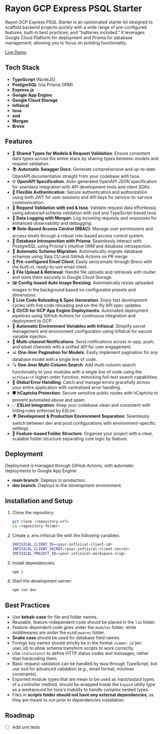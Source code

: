 # Rayon GCP Express PSQL Starter

Rayon GCP Express PSQL Starter is an opinionated starter kit designed to scaffold backend projects quickly with a wide range of pre-configured features, built-in best practices, and "batteries included." It leverages Google Cloud Platform for deployment and Prisma for database management, allowing you to focus on building functionality.

[Live Demo](https://compact-flash-306512.el.r.appspot.com/)

## Tech Stack

- **TypeScript** (NodeJS)
- **PostgreSQL** (via Prisma ORM)
- **Express.js**
- **Google App Engine**
- **Google Cloud Storage**
- **Infisical**
- **tsoa**
- **zod**
- **Morgan**
- **Brevo**

## Features

- 🔄 **Shared Types for Models & Request Validation**: Ensure consistent data types across the entire stack by sharing types between models and request validation.
- 📚 **Automatic Swagger Docs**: Generate comprehensive and up-to-date OpenAPI documentation straight from your codebase with tsoa.
- 🌐 **OpenAPI Specification**: Auto-generated OpenAPI JSON specification for seamless integration with API development tools and client SDKs.
- 🔐 **Flexible Authentication**: Secure authentication and authorization using both JWT for user sessions and API keys for service-to-service communication.
- 📜 **Request Validation with zod & tsoa**: Validate request data effortlessly using advanced schema validation with zod and TypeScript-based tsoa.
- 📝 **Data Logging with Morgan**: Log incoming requests and responses for enhanced observability and debugging.
- 🛡️ **Role-Based Access Control (RBAC)**: Manage user permissions and access levels through a robust role-based access control system.
- 🧬 **Database Introspection with Prisma**: Seamlessly interact with PostgreSQL using Prisma's intuitive ORM and database introspection.
- 🔄 **Automatic Schema Migration**: Automatically migrate database schemas using Xata CLI and GitHub Actions on PR merge.
- 📧 **Pre-configured Email Client**: Easily send emails through Brevo with the built-in, ready-to-use email client.
- 📂 **File Upload & Retrieval**: Handle file uploads and retrievals with multer and store them securely in Google Cloud Storage.
- 🖼️ **Config-based Auto Image Resizing**: Automatically resize uploaded images in the background based on configurable presets and dimensions.
- 🔄 **Live Code Reloading & Spec Generation**: Enjoy fast development cycles with live code reloading and on-the-fly API spec updates.
- 🚀 **CI/CD for GCP App Engine Deployments**: Automated deployment pipelines using GitHub Actions for continuous integration and deployment to GCP.
- 🔑 **Automatic Environment Variables with Infisical**: Simplify secret management and environment configuration using Infisical for secure variable injection.
- 🔔 **Multi-channel Notifications**: Send notifications across in-app, push, and email channels with a unified API for user engagement.
- 📊 **One-liner Pagination for Models**: Easily implement pagination for any database model with a single line of code.
- 🔍 **One-liner Multi-Column Search**: Add multi-column search functionality to your modules with a single line of code using the `withSearch` higher-order function, mimicking full-text search capabilities.
- 🛑 **Global Error Handling**: Catch and manage errors gracefully across your entire application with centralized error handling.
- 🛡️ **hCaptcha Protection**: Secure sensitive public routes with hCaptcha to prevent automated abuse and spam.
- ✅ **ESLint Integration**: Keep your codebase clean and consistent with linting rules enforced by ESLint.
- 🌍 **Development & Production Environment Separation**: Seamlessly switch between dev and prod configurations with environment-specific settings.
- 📁 **Feature-based Folder Structure**: Organize your project with a clear, scalable folder structure separating core logic by feature.

## Deployment

Deployment is managed through GitHub Actions, with automatic deployments to Google App Engine:
- **main branch**: Deploys to production.
- **dev branch**: Deploys to the development environment.

## Installation and Setup

1. Clone the repository:
    ```bash
    git clone <repository-url>
    cd <repository-folder>
    ```
2. Create a .env.infisical file with the following variables:
    ```bash
    INFISICAL_CLIENT_ID=<your-infisical-client-id>
    INFISICAL_CLIENT_SECRET=<your-infisical-client-secret>
    INFISICAL_PROJECT_ID=<your-infisical-workspace-slug>
    ```
2. Install dependencies:
    ```bash
    npm i
    ```
3. Start the development server:
    ```bash
    npm run dev
    ```

## Best Practices
- Use **kebab-case** for file and folder names.
- Reusable, feature-independent code should be placed in the `lib` folder.
- Feature-dependent code goes under the `modules` folder, while middlewares are under the `middlewares` folder.
- **Snake case** should be used for database field names.
- Foreign key names should strictly be in the format `<name>_id` (ex: user_id) to allow schema transform scripts to work correctly.
- Use `statusConst` to define HTTP status codes and messages, rather than hardcoding them.
- Basic request validation can be handled by tsoa through TypeScript, but use zod for advanced validation (e.g., email format, min/max constraints).
- Exported module types that are mean to be used as input/output types of a controller method, should be wrapped inside the `Expand` utility type as a workaround for tsoa's inability to handle complex nested types.
- Files in **scripts folder should not have any external dependencies**, as they are meant to run prior to dependencies installation.

## Roadmap
- [ ] Add unit tests
